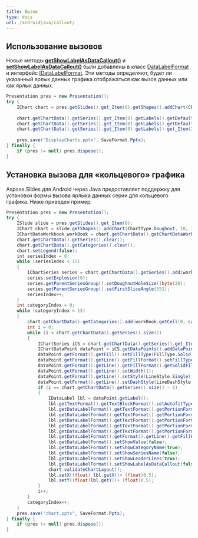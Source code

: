 ```yaml
---
title: Вызов
type: docs
url: /androidjava/callout/
---
```


## **Использование вызовов**
Новые методы [**getShowLabelAsDataCallout()**](https://reference.aspose.com/slides/androidjava/com.aspose.slides/IDataLabelFormat#getShowLabelAsDataCallout--) и [**setShowLabelAsDataCallout()**](https://reference.aspose.com/slides/androidjava/com.aspose.slides/IDataLabelFormat#setShowLabelAsDataCallout-boolean-) были добавлены в класс [DataLabelFormat](https://reference.aspose.com/slides/androidjava/com.aspose.slides/datalabelformat) и интерфейс [IDataLabelFormat](https://reference.aspose.com/slides/androidjava/com.aspose.slides/idatalabelformat). Эти методы определяют, будет ли указанный ярлык данных графика отображаться как вызов данных или как ярлык данных.

```java
Presentation pres = new Presentation();
try {
    IChart chart = pres.getSlides().get_Item(0).getShapes().addChart(ChartType.Pie, 50, 50, 500, 400);
    
    chart.getChartData().getSeries().get_Item(0).getLabels().getDefaultDataLabelFormat().setShowValue(true);
    chart.getChartData().getSeries().get_Item(0).getLabels().getDefaultDataLabelFormat().setShowLabelAsDataCallout(true);
    chart.getChartData().getSeries().get_Item(0).getLabels().get_Item(2).getDataLabelFormat().setShowLabelAsDataCallout(false);
    
    pres.save("DisplayCharts.pptx", SaveFormat.Pptx);
} finally {
    if (pres != null) pres.dispose();
}
```

## **Установка вызова для «кольцевого» графика**
Aspose.Slides для Android через Java предоставляет поддержку для установки формы вызова ярлыка данных серии для кольцевого графика. Ниже приведен пример.

```java
Presentation pres = new Presentation();
try {
    ISlide slide = pres.getSlides().get_Item(0);
    IChart chart = slide.getShapes().addChart(ChartType.Doughnut, 10, 10, 500, 500, false);
    IChartDataWorkbook workBook = chart.getChartData().getChartDataWorkbook();
    chart.getChartData().getSeries().clear();
    chart.getChartData().getCategories().clear();
    chart.setLegend(false);
    int seriesIndex = 0;
    while (seriesIndex < 15)
    {
        IChartSeries series = chart.getChartData().getSeries().add(workBook.getCell(0, 0, seriesIndex + 1, "СЕРИЯ " + seriesIndex), chart.getType());
        series.setExplosion(0);
        series.getParentSeriesGroup().setDoughnutHoleSize((byte)20);
        series.getParentSeriesGroup().setFirstSliceAngle(351);
        seriesIndex++;
    }
    int categoryIndex = 0;
    while (categoryIndex < 15)
    {
        chart.getChartData().getCategories().add(workBook.getCell(0, categoryIndex + 1, 0, "КАТЕГОРИЯ " + categoryIndex));
        int i = 0;
        while (i < chart.getChartData().getSeries().size())
        {
            IChartSeries iCS = chart.getChartData().getSeries().get_Item(i);
            IChartDataPoint dataPoint = iCS.getDataPoints().addDataPointForDoughnutSeries(workBook.getCell(0, categoryIndex + 1, i + 1, 1));
            dataPoint.getFormat().getFill().setFillType(FillType.Solid);
            dataPoint.getFormat().getLine().getFillFormat().setFillType(FillType.Solid);
            dataPoint.getFormat().getLine().getFillFormat().getSolidFillColor().setColor(java.awt.Color.WHITE);
            dataPoint.getFormat().getLine().setWidth(1);
            dataPoint.getFormat().getLine().setStyle(LineStyle.Single);
            dataPoint.getFormat().getLine().setDashStyle(LineDashStyle.Solid);
            if (i == chart.getChartData().getSeries().size() - 1)
            {
                IDataLabel lbl = dataPoint.getLabel();
                lbl.getTextFormat().getTextBlockFormat().setAutofitType(TextAutofitType.Shape);
                lbl.getDataLabelFormat().getTextFormat().getPortionFormat().setFontBold(NullableBool.True);
                lbl.getDataLabelFormat().getTextFormat().getPortionFormat().setLatinFont(new FontData("DINPro-Bold"));
                lbl.getDataLabelFormat().getTextFormat().getPortionFormat().setFontHeight(12);
                lbl.getDataLabelFormat().getTextFormat().getPortionFormat().getFillFormat().setFillType(FillType.Solid);
                lbl.getDataLabelFormat().getTextFormat().getPortionFormat().getFillFormat().getSolidFillColor().setColor(java.awt.Color.LIGHT_GRAY);
                lbl.getDataLabelFormat().getFormat().getLine().getFillFormat().getSolidFillColor().setColor(java.awt.Color.WHITE);
                lbl.getDataLabelFormat().setShowValue(false);
                lbl.getDataLabelFormat().setShowCategoryName(true);
                lbl.getDataLabelFormat().setShowSeriesName(false);
                lbl.getDataLabelFormat().setShowLeaderLines(true);
                lbl.getDataLabelFormat().setShowLabelAsDataCallout(false);
                chart.validateChartLayout();
                lbl.setX((float) lbl.getX()+ (float)0.5);
                lbl.setY((float)lbl.getY()+ (float)0.5);
            }
            i++;
        }
        categoryIndex++;
    }
    pres.save("chart.pptx", SaveFormat.Pptx);
} finally {
    if (pres != null) pres.dispose();
}
```